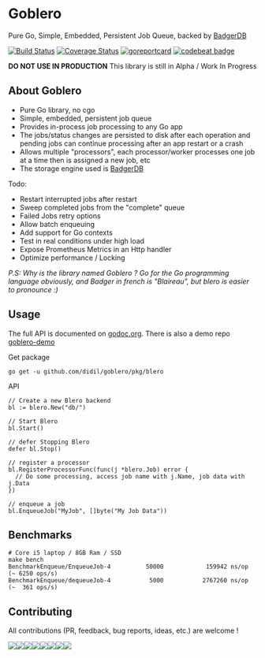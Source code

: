 # Goblero 

Pure Go, Simple, Embedded, Persistent Job Queue, backed by [BadgerDB](https://github.com/dgraph-io/badger)

[![Build Status](https://travis-ci.org/didil/goblero.svg?branch=master)](https://travis-ci.org/didil/goblero)
[![Coverage Status](https://coveralls.io/repos/github/didil/goblero/badge.svg?branch=master)](https://coveralls.io/github/didil/goblero?branch=master)
[![goreportcard](https://goreportcard.com/badge/github.com/didil/goblero)](https://goreportcard.com/report/github.com/didil/goblero)
[![codebeat badge](https://codebeat.co/badges/1d261e4f-36ff-42b5-b015-e31eb7aa7e7d)](https://codebeat.co/projects/github-com-didil-goblero-master)


**DO NOT USE IN PRODUCTION** This library is still in Alpha / Work In Progress 

## About Goblero
- Pure Go library, no cgo
- Simple, embedded, persistent job queue
- Provides in-process job processing to any Go app
- The jobs/status changes are persisted to disk after each operation and pending jobs can continue processing after an app restart or a crash
- Allows multiple "processors", each processor/worker processes one job at a time then is assigned a new job, etc
- The storage engine used is [BadgerDB](https://github.com/dgraph-io/badger)

Todo:
- Restart interrupted jobs after restart
- Sweep completed jobs from the "complete" queue
- Failed Jobs retry options
- Allow batch enqueuing
- Add support for Go contexts
- Test in real conditions under high load
- Expose Prometheus Metrics in an Http handler
- Optimize performance / Locking

*P.S: Why is the library named Goblero ? Go for the Go programming language obviously, and Badger in french is "Blaireau", but blero is easier to pronounce :)* 

## Usage 
The full API is documented on [godoc.org](https://godoc.org/github.com/didil/goblero/pkg/blero). There is also a demo repo [goblero-demo](https://github.com/didil/goblero-demo/tree/master)

Get package
````
go get -u github.com/didil/goblero/pkg/blero
````
API

````
// Create a new Blero backend
bl := blero.New("db/")

// Start Blero
bl.Start()

// defer Stopping Blero
defer bl.Stop()

// register a processor
bl.RegisterProcessorFunc(func(j *blero.Job) error {
  // Do some processing, access job name with j.Name, job data with j.Data
})

// enqueue a job
bl.EnqueueJob("MyJob", []byte("My Job Data"))

````

## Benchmarks
````
# Core i5 laptop / 8GB Ram / SSD 
make bench
BenchmarkEnqueue/EnqueueJob-4          50000            159942 ns/op (~ 6250 ops/s)
BenchmarkEnqueue/dequeueJob-4           5000           2767260 ns/op (~  361 ops/s)

````


## Contributing
All contributions (PR, feedback, bug reports, ideas, etc.) are welcome !

[![](https://sourcerer.io/fame/didil/didil/goblero/images/0)](https://sourcerer.io/fame/didil/didil/goblero/links/0)[![](https://sourcerer.io/fame/didil/didil/goblero/images/1)](https://sourcerer.io/fame/didil/didil/goblero/links/1)[![](https://sourcerer.io/fame/didil/didil/goblero/images/2)](https://sourcerer.io/fame/didil/didil/goblero/links/2)[![](https://sourcerer.io/fame/didil/didil/goblero/images/3)](https://sourcerer.io/fame/didil/didil/goblero/links/3)[![](https://sourcerer.io/fame/didil/didil/goblero/images/4)](https://sourcerer.io/fame/didil/didil/goblero/links/4)[![](https://sourcerer.io/fame/didil/didil/goblero/images/5)](https://sourcerer.io/fame/didil/didil/goblero/links/5)[![](https://sourcerer.io/fame/didil/didil/goblero/images/6)](https://sourcerer.io/fame/didil/didil/goblero/links/6)[![](https://sourcerer.io/fame/didil/didil/goblero/images/7)](https://sourcerer.io/fame/didil/didil/goblero/links/7)